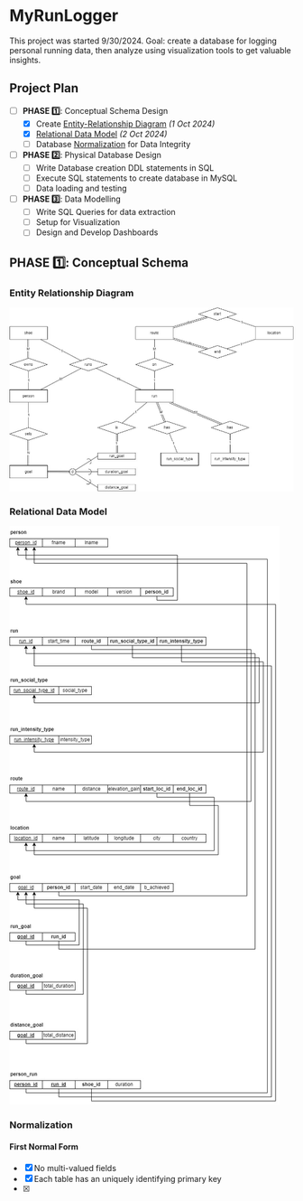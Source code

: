 # MyRunLogger

This project was started 9/30/2024.
Goal: create a database for logging personal running data, then analyze using visualization tools to get valuable insights.

## Project Plan
- [ ] **PHASE 1️⃣**: Conceptual Schema Design
    - [x] Create [Entity-Relationship Diagram](#entity-relationship-diagram) *(1 Oct 2024)*
    - [x] [Relational Data Model](#relational-data-model) *(2 Oct 2024)*
    - [ ] Database [Normalization](#normalization) for Data Integrity
- [ ] **PHASE 2️⃣**: Physical Database Design
    - [ ] Write Database creation DDL statements in SQL
    - [ ] Execute SQL statements to create database in MySQL
    - [ ] Data loading and testing
- [ ] **PHASE 3️⃣**: Data Modelling
    - [ ] Write SQL Queries for data extraction
    - [ ] Setup for Visualization
    - [ ] Design and Develop Dashboards

## PHASE 1️⃣: Conceptual Schema

### Entity Relationship Diagram
![MyRunLogger Entity-Relationship-Diagram](https://github.com/wongd1532/MyRunLogger/blob/main/conceptual-schema/ERD.jpg?raw=true)

### Relational Data Model
![MyRunLogger Relational-Data-Model](https://github.com/wongd1532/MyRunLogger/blob/main/conceptual-schema/relational-data-model.jpg?raw=true)

### Normalization
#### First Normal Form
- [x] No multi-valued fields
- [x] Each table has an uniquely identifying primary key
- [x] 